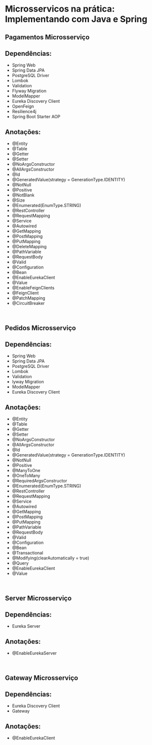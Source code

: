 # Microsservicos na prática: Implementando com Java e Spring

## Pagamentos Microsserviço

## Dependências:

- Spring Web
- Spring Data JPA
- PostgreSQL Driver
- Lombok
- Validation
- Flyway Migration
- ModelMapper
- Eureka Discovery Client
- OpenFeign
- Resilience4j
- Spring Boot Starter AOP

## Anotações:

- @Entity
- @Table
- @Getter
- @Setter
- @NoArgsConstructor
- @AllArgsConstructor
- @Id
- @GeneratedValue(strategy = GenerationType.IDENTITY)
- @NotNull
- @Positive
- @NotBlank
- @Size
- @Enumerated(EnumType.STRING)
- @RestController
- @RequestMapping
- @Service
- @Autowired
- @GetMapping
- @PostMapping
- @PutMapping
- @DeleteMapping
- @PathVariable
- @RequestBody
- @Valid
- @Configuration
- @Bean
- @EnableEurekaClient
- @Value
- @EnableFeignClients
- @FeignClient
- @PatchMapping
- @CircuitBreaker

<br>

## Pedidos Microsserviço

## Dependências:

- Spring Web
- Spring Data JPA
- PostgreSQL Driver
- Lombok
- Validation
- lyway Migration
- ModelMapper
- Eureka Discovery Client

## Anotações:

- @Entity
- @Table
- @Getter
- @Setter
- @NoArgsConstructor
- @AllArgsConstructor
- @Id
- @GeneratedValue(strategy = GenerationType.IDENTITY)
- @NotNull
- @Positive
- @ManyToOne
- @OneToMany
- @RequiredArgsConstructor
- @Enumerated(EnumType.STRING)
- @RestController
- @RequestMapping
- @Service
- @Autowired
- @GetMapping
- @PostMapping
- @PutMapping
- @PathVariable
- @RequestBody
- @Valid
- @Configuration
- @Bean
- @Transactional
- @Modifying(clearAutomatically = true)
- @Query
- @EnableEurekaClient
- @Value

<br>

## Server Microsserviço

## Dependências:

- Eureka Server

## Anotações:

- @EnableEurekaServer

<br>

## Gateway Microsserviço

## Dependências:

- Eureka Discovery Client 
- Gateway

## Anotações:

- @EnableEurekaClient